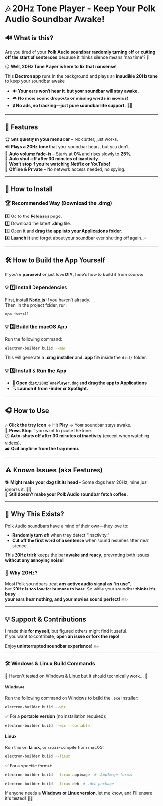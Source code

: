 # 🎶 **20Hz Tone Player - Keep Your Polk Audio Soundbar Awake!**  

## 🔊 **What is this?**  

Are you tired of your **Polk Audio soundbar randomly turning off** or **cutting off the start of sentences** because it thinks silence means ‘nap time’? 😤  

😏 **Well, 20Hz Tone Player is here to fix that nonsense!**  

This **Electron app** runs in the background and plays an **inaudible 20Hz tone** to keep your soundbar awake.  
- 🔊 **Your ears won’t hear it, but your soundbar will stay awake.**  
- 🎮 **No more sound dropouts or missing words in movies!**  
- 🔒 **No ads, no tracking—just pure soundbar life support.** 🎩✨  

---

## 🚀 **Features**  

🏆 **Sits quietly in your menu bar** – No clutter, just works.  
🔊 **Plays a 20Hz tone** that your soundbar hears, but you don’t.  
🌌 **Auto volume fade-in** – Starts at **0%** and rises slowly to **25%**.  
🔄 **Auto shut-off after 30 minutes of inactivity.**  
🎥 **Won’t stop if you’re watching Netflix or YouTube!**  
🔐 **Offline & Private** – No network access needed, no spying.  

---

## 👅 **How to Install**  

### 🏆 **Recommended Way (Download the .dmg)**  
1️⃣ Go to the **[Releases](https://github.com/david4price/volume20Hz/releases)** page.  
2️⃣ Download the latest **.dmg** file.  
3️⃣ Open it and **drag the app into your Applications folder**.  
4️⃣ **Launch it** and forget about your soundbar ever shutting off again. 🎶  

---

## 🛠️ **How to Build the App Yourself**  

If you’re **paranoid** or just love **DIY**, here’s how to build it from source:  

### 💡 **1️⃣ Install Dependencies**  
First, install **[Node.js](https://nodejs.org/)** if you haven’t already.  
Then, in the project folder, run:  

```sh
npm install
```

### 💡 **2️⃣ Build the macOS App**  
Run the following command:  

```sh
electron-builder build --mac
```

This will generate a **.dmg installer** and **.app** file inside the `dist/` folder.  

### 💡 **3️⃣ Install & Run the App**  
- 📂 **Open `dist/20HzTonePlayer.dmg` and drag the app to Applications.**  
- 🔍 **Launch it from Finder or Spotlight.**  

---

## 🎧 **How to Use**  

🎶 **Click the tray icon** → Hit **Play** → Your soundbar stays awake.  
🚫 **Press Stop** if you want to pause the tone.  
🕒 **Auto-shuts off after 30 minutes of inactivity** (except when watching videos).  
🛋️ **Quit anytime from the tray menu.**  

---

## ⚠️ **Known Issues (aka Features)**  

🐕 **Might make your dog tilt its head** – Some dogs hear 20Hz, mine just ignores it. 🤷‍♂️  
🍵 **Still doesn’t make your Polk Audio soundbar fetch coffee.**  

---

## 🤔 **Why This Exists?**  

Polk Audio soundbars have a mind of their own—they love to:  
- **Randomly turn off** when they detect “inactivity.”  
- **Cut off the first word of a sentence** when sound resumes after near silence.  

This **20Hz trick** keeps the bar **awake and ready**, preventing both issues **without any annoying noise!**  

### 🎩 **Why 20Hz?**  

Most Polk soundbars treat **any active audio signal as “in use”**,  
but **20Hz is too low for humans to hear**. So while your soundbar **thinks it’s busy**,  
**your ears hear nothing, and your movies sound perfect!** 🔥✨  

---

## 💡 **Support & Contributions**  

I made this **for myself**, but figured others might find it useful.  
If you want to contribute, **open an issue or fork the repo!**  

Enjoy **uninterrupted soundbar experience**! 🔥🎶  

---

### 🛠️ Windows & Linux Build Commands
🚨 Haven't tested on Windows & Linux but it should technically work... 🚨
#### **Windows**

Run the following command on Windows to build the `.exe` installer:
```sh
electron-builder build --win
```
✅ For a **portable version** (no installation required):
```sh
electron-builder build --win --portable
```

#### **Linux**
Run this on **Linux**, or cross-compile from macOS:
```sh
electron-builder build --linux
```
✅ For a specific format:
```sh
electron-builder build --linux appimage  # .AppImage format
```
```sh
electron-builder build --linux deb  # .deb package
```

If anyone needs a **Windows or Linux version**, let me know, and I'll ensure it's tested! 💪🌟

